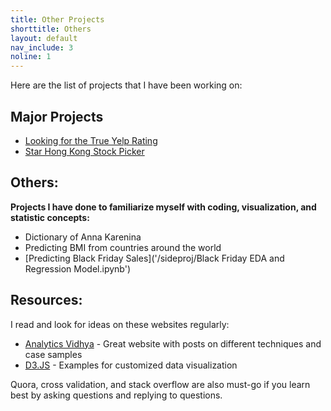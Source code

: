```yaml
---
title: Other Projects
shorttitle: Others
layout: default
nav_include: 3
noline: 1
---
```


Here are the list of projects that I have been working on:

## Major Projects
 
- [Looking for the True Yelp Rating](YelpReview.html) 
- [Star Hong Kong Stock Picker](starstockpicker.html)
 
 
## Others:
 
**Projects I have done to familiarize myself with coding, visualization, and statistic concepts:**
- Dictionary of Anna Karenina
- Predicting BMI from countries around the world 
- [Predicting Black Friday Sales]('/sideproj/Black Friday EDA and Regression Model.ipynb')
 
 
## Resources:
I read and look for ideas on these websites regularly:
 
- [Analytics Vidhya](https://www.analyticsvidhya.com/) - Great website with posts on different techniques and case samples
- [D3.JS](https://github.com/d3/d3/wiki/Gallery) - Examples for customized data visualization 
 
 Quora, cross validation, and stack overflow are also must-go if you learn best by asking questions and replying to questions. 
